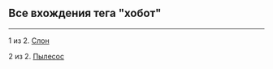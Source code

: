 ## Все вхождения тега "хобот"

---

1 из 2. [Слон](./2020-07-06_elephant.md)


2 из 2. [Пылесос](./2020-07-06_vacuum.md)

